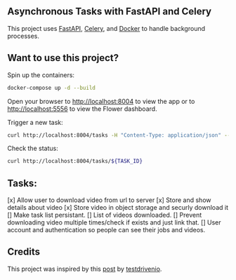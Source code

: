 ## Asynchronous Tasks with FastAPI and Celery

This project uses [FastAPI](https://github.com/tiangolo/fastapi), [Celery](https://github.com/celery/celery), and [Docker](https://www.docker.com/) to handle background processes.

## Want to use this project?

Spin up the containers:

```sh
docker-compose up -d --build
```

Open your browser to [http://localhost:8004](http://localhost:8004) to view the app or to [http://localhost:5556](http://localhost:5556) to view the Flower dashboard.

Trigger a new task:

```sh
curl http://localhost:8004/tasks -H "Content-Type: application/json" --data '{"uri": "https://www.youtube.com/watch?v=dQw4w9WgXcQ"}'
```

Check the status:

```sh
curl http://localhost:8004/tasks/${TASK_ID}
```

## Tasks:

[x] Allow user to download video from url to server
[x] Store and show details about video
[x] Store video in object storage and securly download it
[]  Make task list persistant.
[]  List of videos downloaded. 
[]  Prevent downloading video multiple times/check if exists and just link that.
[]  User account and authentication so people can see their jobs and videos.


## Credits

This project was inspired by this [post](https://testdriven.io/blog/fastapi-and-celery/) by [testdrivenio](https://github.com/testdrivenio).
